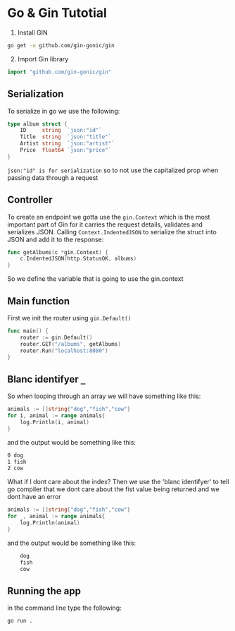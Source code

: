 # Go & Gin Tutotial
1. Install GIN
```bash
go get -u github.com/gin-gonic/gin
```
2. Import Gin library
```go
import "github.com/gin-gonic/gin"
```
## Serialization
To serialize in go we use the following:
```go
type album struct {
	ID     string  `json:"id"`
	Title  string  `json:"title"`
	Artist string  `json:"artist"`
	Price  float64 `json:"price"`
}
```
`json:"id" is for serialization` so to not use the capitalized prop when passing data through a request

## Controller
To create an endpoint we gotta use the ```gin.Context``` which is the most important part of Gin for it carries the request details, validates and serializes JSON.
Calling ```Context.IndentedJSON``` to serialize the struct into JSON and add it to the response:
```go
func getAlbums(c *gin.Context) {
	c.IndentedJSON(http.StatusOK, albums)
}
```
So we define the variable that is going to use the gin.context

## Main function
First we init the router using ```gin.Default()```
```go
func main() {
	router := gin.Default()
	router.GET("/albums", getAlbums)
	router.Run("localhost:8080")
}
```

## Blanc identifyer ```_```
So when looping through an array we will have something like this:
```go
animals := []string{"dog","fish","cow"}
for i, animal := range animals{
    log.Println(i, animal)
}
```
and the output would be something like this:
```bash
0 dog
1 fish
2 cow
```
What if I dont care about the index?
Then we use the 'blanc identifyer' to tell go compiler that we dont care about the fist value being returned and we dont have an error
```go
animals := []string{"dog","fish","cow"}
for _, animal := range animals{
    log.Println(animal)
}
```
and the output would be something like this:
```bash
    dog
    fish
    cow
```
## Running the app
in the command line type the following:
```bash
go run .
```
